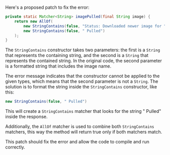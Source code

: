 Here's a proposed patch to fix the error:
```java
private static Matcher<String> imagePulled(final String image) {
    return new AllOf(
        new StringContains(false, "Status: Downloaded newer image for " + image),
        new StringContains(false, " Pulled")
    );
}
```
The `StringContains` constructor takes two parameters: the first is a `String` that represents the containing string, and the second is a `String` that represents the contained string. In the original code, the second parameter is a formatted string that includes the image name.

The error message indicates that the constructor cannot be applied to the given types, which means that the second parameter is not a `String`. The solution is to format the string inside the `StringContains` constructor, like this:
```java
new StringContains(false, " Pulled")
```
This will create a `StringContains` matcher that looks for the string " Pulled" inside the response.

Additionally, the `AllOf` matcher is used to combine both `StringContains` matchers, this way the method will return true only if both matchers match.

This patch should fix the error and allow the code to compile and run correctly.